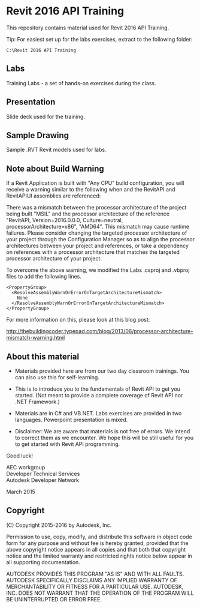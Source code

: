 Revit 2016 API Training
=======================

This repository contains material used for Revit 2016 API Training. 

Tip: For easiest set up for the labs exercises, extract to the following folder:

    C:\Revit 2016 API Training


Labs
----
Training Labs - a set of hands-on exercises during the class.

Presentation 
------------
Slide deck used for the training.

Sample Drawing
--------------
Sample .RVT Revit models used for labs. 

Note about Build Warning
------------------------
If a Revit Application is built with "Any CPU" build configuration, 
you will receive a warning similar to the following when and the 
RevitAPI and RevitAPIUI assemblies are referenced:

There was a mismatch between the processor architecture of the project 
being built "MSIL" and the processor architecture of the reference 
"RevitAPI, Version=2016.0.0.0, Culture=neutral, processorArchitecture=x86", 
"AMD64". This mismatch may cause runtime failures. Please consider changing 
the targeted processor architecture of your project through the 
Configuration Manager so as to align the processor architectures between 
your project and references, or take a dependency on references with a 
processor architecture that matches the targeted processor architecture 
of your project.

To overcome the above warning, we modified the Labs .csproj and .vbproj
files to add the following lines.

    <PropertyGroup>
      <ResolveAssemblyWarnOrErrorOnTargetArchitectureMismatch>
        None
      </ResolveAssemblyWarnOrErrorOnTargetArchitectureMismatch>
    </PropertyGroup>

For more information on this, please look at this blog post:

http://thebuildingcoder.typepad.com/blog/2013/06/processor-architecture-mismatch-warning.html


About this material
-------------------

* Materials provided here are from our two day classroom trainings. 
  You can also use this for self-learning. 

* This is to introduce you to the fundamentals of Revit API to get 
  you started. (Not meant to provide a complete coverage of 
  Revit API nor .NET Framework.) 

* Materials are in C# and VB.NET. Labs exercises are provided 
  in two languages. Powerpoint presentation is mixed. 

* Disclaimer: We are aware that materials is not free of errors. 
  We intend to correct them as we encounter. We hope this will 
  be still useful for you to get started with Revit API programming. 

Good luck!  

AEC workgroup  
Developer Technical Services  
Autodesk Developer Network  

March 2015 


Copyright
---------

(C) Copyright 2015-2016 by Autodesk, Inc. 

Permission to use, copy, modify, and distribute this software in
object code form for any purpose and without fee is hereby granted, 
provided that the above copyright notice appears in all copies and 
that both that copyright notice and the limited warranty and
restricted rights notice below appear in all supporting 
documentation.

AUTODESK PROVIDES THIS PROGRAM "AS IS" AND WITH ALL FAULTS. 
AUTODESK SPECIFICALLY DISCLAIMS ANY IMPLIED WARRANTY OF
MERCHANTABILITY OR FITNESS FOR A PARTICULAR USE.  AUTODESK, INC. 
DOES NOT WARRANT THAT THE OPERATION OF THE PROGRAM WILL BE
UNINTERRUPTED OR ERROR FREE.
